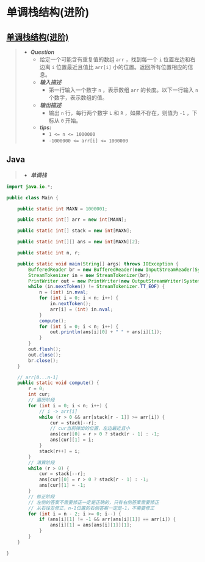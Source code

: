 # 单调栈结构(进阶)

## [单调栈结构(进阶)](https://www.nowcoder.com/practice/2a2c00e7a88a498693568cef63a4b7bb)

> - ***Question***
>   - 给定一个可能含有重复值的数组 `arr` ，找到每一个 `i` 位置左边和右边离 `i` 位置最近且值比 `arr[i]` 小的位置。返回所有位置相应的信息。
>   - ***输入描述***
>     - 第一行输入一个数字 `n` ，表示数组 `arr` 的长度。以下一行输入 `n` 个数字，表示数组的值。
>   - ***输出描述***
>     - 输出 `n` 行，每行两个数字 `L` 和 `R` ，如果不存在，则值为 `-1` ，下标从 `0` 开始。
>   - ***tips:***
>     - `1 <= n <= 1000000`
>     - `-1000000 <= arr[i] <= 1000000`

## Java

> - ***单调栈***

```java
import java.io.*;

public class Main {

    public static int MAXN = 1000001;

    public static int[] arr = new int[MAXN];

    public static int[] stack = new int[MAXN];

    public static int[][] ans = new int[MAXN][2];

    public static int n, r;

    public static void main(String[] args) throws IOException {
        BufferedReader br = new BufferedReader(new InputStreamReader(System.in));
        StreamTokenizer in = new StreamTokenizer(br);
        PrintWriter out = new PrintWriter(new OutputStreamWriter(System.out));
        while (in.nextToken() != StreamTokenizer.TT_EOF) {
            n = (int) in.nval;
            for (int i = 0; i < n; i++) {
                in.nextToken();
                arr[i] = (int) in.nval;
            }
            compute();
            for (int i = 0; i < n; i++) {
                out.println(ans[i][0] + " " + ans[i][1]);
            }
        }
        out.flush();
        out.close();
        br.close();
    }

    // arr[0...n-1]
    public static void compute() {
        r = 0;
        int cur;
        // 遍历阶段
        for (int i = 0; i < n; i++) {
            // i -> arr[i]
            while (r > 0 && arr[stack[r - 1]] >= arr[i]) {
                cur = stack[--r];
                // cur当前弹出的位置，左边最近且小
                ans[cur][0] = r > 0 ? stack[r - 1] : -1;
                ans[cur][1] = i;
            }
            stack[r++] = i;
        }
        // 清算阶段
        while (r > 0) {
            cur = stack[--r];
            ans[cur][0] = r > 0 ? stack[r - 1] : -1;
            ans[cur][1] = -1;
        }
        // 修正阶段
        // 左侧的答案不需要修正一定是正确的，只有右侧答案需要修正
        // 从右往左修正，n-1位置的右侧答案一定是-1，不需要修正
        for (int i = n - 2; i >= 0; i--) {
            if (ans[i][1] != -1 && arr[ans[i][1]] == arr[i]) {
                ans[i][1] = ans[ans[i][1]][1];
            }
        }
    }

}
```
